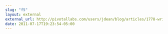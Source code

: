 ```yaml
---
slug: "f5"
layout: external
external_url: http://pivotallabs.com/users/jdean/blog/articles/1778-writing-and-running-jasmine-specs-with-rails-3-1-and-coffeescript
date: 2011-07-17T19:23:54-05:00
---
```

